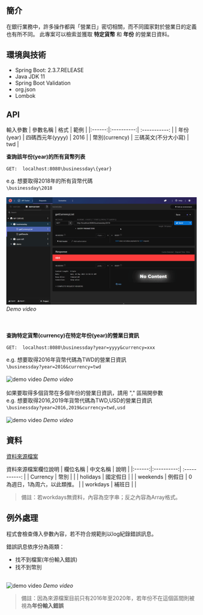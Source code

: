 ## 簡介

在銀行業務中，許多操作都與「營業日」密切相關，而不同國家對於營業日的定義也有所不同。
此專案可以檢索並獲取 **特定貨幣** 和 **年份** 的營業日資料。

## 環境與技術

* Spring Boot: 2.3.7.RELEASE
* Java JDK 11
* Spring Boot Validation
* org.json
* Lombok

## API

輸入參數
|  參數名稱  |    格式    |  範例  |
|:------:|:----------:| :-----------: |
|  年份(year)  | 四碼西元年(yyyy)  | 2016 |
| 幣別(currency)  |   三碼英文(不分大小寫)   | twd |
<br>

**查詢該年份(year)的所有貨幣列表**
```
GET:  localhost:8080\businessday\{year}
```
e.g.  想要取得2018年的所有貨幣代碼<br>
`\businessday\2018`
<br>
<br>
![demo video](https://github.com/windsorliu/businessday/blob/main/images/getCurrencyList.gif)
*Demo video*
<br>
<br>
<br>
<br>
**查詢特定貨幣(currency)在特定年份(year)的營業日資訊**
```
GET:  localhost:8080\businessday?year=yyyy&currency=xxx
```
e.g.  想要取得2016年貨幣代碼為TWD的營業日資訊<br>
`\businessday?year=2016&currency=twd`
<br>
<br>
![demo video](https://github.com/windsorliu/businessday/blob/main/images/getResults.gif)
*Demo video*
<br>
<br>
如果要取得多個貨幣在多個年份的營業日資訊，請用 "," 區隔開參數<br>
e.g.  想要取得2016,2019年貨幣代碼為TWD,USD的營業日資訊<br>
`\businessday?year=2016,2019&currency=twd,usd`
<br>
<br>
![demo video](https://github.com/windsorliu/businessday/blob/main/images/getMultipleResults.gif)
*Demo video*
<br>

## 資料

[資料來源檔案](https://github.com/windsorliu/businessday/tree/main/src/main/resources/static)

資料來源檔案欄位說明
|  欄位名稱  |  中文名稱  |  說明  |
|:------:|:----------:| :-----------: |
| Currency  | 幣別     |  |
| holidays  | 國定假日 |  |
| weekends  | 例假日   | 0為週日，1為周六，以此類推。 |
| workdays  | 補班日   |  |

>備註：若workdays無資料，內容為空字串；反之內容為Array格式。


## 例外處理

程式會檢查傳入參數內容，若不符合規範則以log紀錄錯誤訊息。

錯誤訊息依序分為兩類：
* 找不到檔案(年份輸入錯誤)
* 找不到幣別<br><br>

![demo video](https://github.com/windsorliu/businessday/blob/main/images/exception.gif)
*Demo video*
<br>
>備註：因為來源檔案目前只有2016年至2020年，若年份不在這個區間則被視為**年份輸入錯誤**